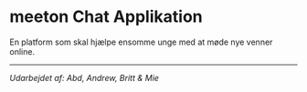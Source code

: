 # meeton Chat Applikation

En platform som skal hjælpe ensomme unge med at møde nye venner online.

---

_Udarbejdet af: Abd, Andrew, Britt & Mie_